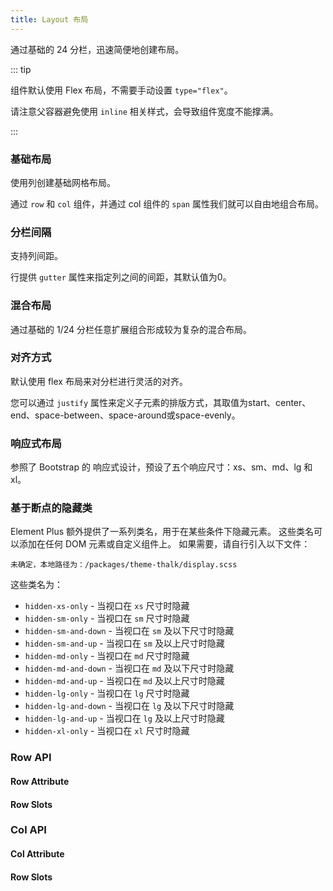 ```yaml
---
title: Layout 布局
---
```

通过基础的 24 分栏，迅速简便地创建布局。

::: tip

组件默认使用 Flex 布局，不需要手动设置 `type="flex"`。

请注意父容器避免使用 `inline` 相关样式，会导致组件宽度不能撑满。

:::


### 基础布局

使用列创建基础网格布局。

通过 `row` 和 `col` 组件，并通过 col 组件的 `span` 属性我们就可以自由地组合布局。

<basic-layout />


### 分栏间隔

支持列间距。

行提供 `gutter` 属性来指定列之间的间距，其默认值为0。

<column-spacing />


### 混合布局

通过基础的 1/24 分栏任意扩展组合形成较为复杂的混合布局。

<column-offset />



### 对齐方式

默认使用 flex 布局来对分栏进行灵活的对齐。

您可以通过 `justify` 属性来定义子元素的排版方式，其取值为start、center、end、space-between、space-around或space-evenly。

<alignment />


### 响应式布局

参照了 Bootstrap 的 响应式设计，预设了五个响应尺寸：xs、sm、md、lg 和 xl。

<responsive-layout />


### 基于断点的隐藏类

Element Plus 额外提供了一系列类名，用于在某些条件下隐藏元素。 这些类名可以添加在任何 DOM 元素或自定义组件上。 如果需要，请自行引入以下文件：

```
未确定，本地路径为：/packages/theme-thalk/display.scss
```

这些类名为：

* `hidden-xs-only` - 当视口在 `xs` 尺寸时隐藏
* `hidden-sm-only` - 当视口在 `sm` 尺寸时隐藏
* `hidden-sm-and-down` - 当视口在 `sm` 及以下尺寸时隐藏
* `hidden-sm-and-up` - 当视口在 `sm` 及以上尺寸时隐藏
* `hidden-md-only` - 当视口在 `md` 尺寸时隐藏
* `hidden-md-and-down` - 当视口在 `md` 及以下尺寸时隐藏
* `hidden-md-and-up` - 当视口在 `md` 及以上尺寸时隐藏
* `hidden-lg-only` - 当视口在 `lg` 尺寸时隐藏
* `hidden-lg-and-down` - 当视口在 `lg` 及以下尺寸时隐藏
* `hidden-lg-and-up` - 当视口在 `lg` 及以上尺寸时隐藏
* `hidden-xl-only` - 当视口在 `xl` 尺寸时隐藏

### Row API

#### Row Attribute

#### Row Slots

### Col API

#### Col Attribute

#### Row Slots

